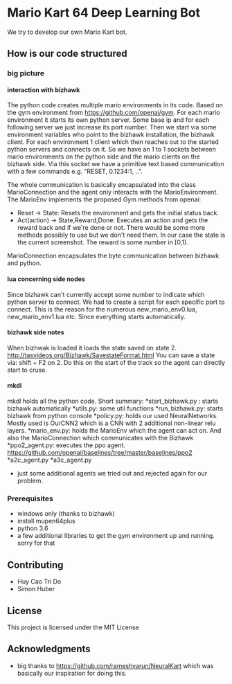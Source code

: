 # Mario Kart 64 Deep Learning Bot

We try to develop our own Mario Kart bot.

## How is our code structured 

### big picture

#### interaction with bizhawk
The python code creates multiple mario environments in its code. Based on the gym environment from https://github.com/openai/gym. For each mario environment it starts its own python server. Some base ip and for each following server we just increase its port number. Then we start via some environment variables who point to the bizhawk installation, the bizhawk client. For each environment 1 client which then reaches out to the started python servers and connects on it. So we have an 1 to 1 sockets between mario environments on the python side and the mario clients on the bizhawk side. Via this socket we have a primitive text based communication with a few commands e.g. "RESET, 0.1234:1, ..". 

The whole communication is basically encapsulated into the class MarioConnection and the agent only interacts with the MarioEnvironment. The MarioEnv implements the proposed Gym methods from openai: 
- Reset -> State: Resets the environment and gets the initial status back. 
- Act(action) -> State,Reward,Done: Executes an action and gets the reward back and if we're done or not. 
There would be some more methods possibly to use but we don't need them. 
In our case the state is the current screenshot. The reward is some number in [0,1).

MarioConnection encapsulates the byte communication between bizhawk and python.

#### lua concerning side nodes

Since bizhawk can't currently accept some number to indicate which python server to connect. We had to create a script for each specific port to connect. This is the reason for the numerous new_mario_env0.lua, new_mario_env1.lua etc. 
Since everything starts automatically. 


#### bizhawk side notes
When bizhwak is loaded it loads the state saved on state 2. http://tasvideos.org/Bizhawk/SavestateFormat.html 
You can save a state via: shift + F2 on 2. 
Do this on the start of the track so the agent can directly start to cruse. 

#### mkdl 
mkdl holds all the python code. 
Short summary: 
*start_bizhawk.py : starts bizhawk automatically
*utils.py: some util functions
*run_bizhawk.py: starts bizhawk from python console
*policy.py: holds our used NeuralNetworks. Mostly used is OurCNN2 which is a CNN with 2 additional non-linear relu layers. 
*mario_env.py: holds the MarioEnv which the agent can act on. And also the MarioConnection which communicates with the Bizhawk
*ppo2_agent.py: executes the ppo agent. https://github.com/openai/baselines/tree/master/baselines/ppo2
*a2c_agent.py
*a3c_agent.py
* just some additional agents we tried out and rejected again for our problem. 

### Prerequisites

* windows only (thanks to bizhawk)
* install mupen64plus
* python 3.6
* a few additional libraries to get the gym environment up and running. sorry for that

## Contributing

* Huy Cao Tri Do
* Simon Huber


## License

This project is licensed under the MIT License

## Acknowledgments

* big thanks to https://github.com/rameshvarun/NeuralKart which was basically 
our inspiration for doing this. 

